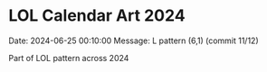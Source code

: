 # LOL Calendar Art 2024

Date: 2024-06-25 00:10:00
Message: L pattern (6,1) (commit 11/12)

Part of LOL pattern across 2024
